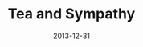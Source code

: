 ---
layout: productions
redirect_from:
- /productions/2013_Tea_and_Sympathy
title: Tea and Sympathy
date: 2013-12-31
approx_date: year
Theatre: Theatre Jacksonville
venue: Harold K. Smith Playhouse
cast:
crew:
- Director: Michael Lipp
---